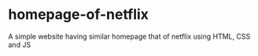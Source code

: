 # homepage-of-netflix
A simple website having similar homepage that of netflix using HTML, CSS and JS
